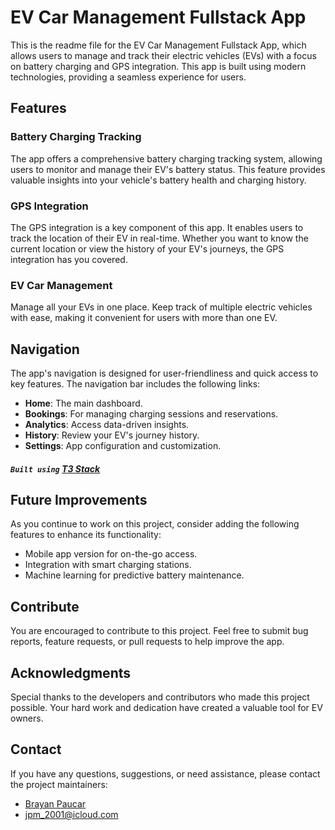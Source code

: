 # EV Car Management Fullstack App

This is the readme file for the EV Car Management Fullstack App, which allows users to manage and track their electric vehicles (EVs) with a focus on battery charging and GPS integration. This app is built using modern technologies, providing a seamless experience for users.

## Features

### Battery Charging Tracking

The app offers a comprehensive battery charging tracking system, allowing users to monitor and manage their EV's battery status. This feature provides valuable insights into your vehicle's battery health and charging history.

### GPS Integration

The GPS integration is a key component of this app. It enables users to track the location of their EV in real-time. Whether you want to know the current location or view the history of your EV's journeys, the GPS integration has you covered.

### EV Car Management

Manage all your EVs in one place. Keep track of multiple electric vehicles with ease, making it convenient for users with more than one EV.

## Navigation

The app's navigation is designed for user-friendliness and quick access to key features. The navigation bar includes the following links:

- **Home**: The main dashboard.
- **Bookings**: For managing charging sessions and reservations.
- **Analytics**: Access data-driven insights.
- **History**: Review your EV's journey history.
- **Settings**: App configuration and customization.

##### `Built using` [T3 Stack](https://create.t3.gg/)

## Future Improvements

As you continue to work on this project, consider adding the following features to enhance its functionality:

- Mobile app version for on-the-go access.
- Integration with smart charging stations.
- Machine learning for predictive battery maintenance.

## Contribute

You are encouraged to contribute to this project. Feel free to submit bug reports, feature requests, or pull requests to help improve the app.

## Acknowledgments

Special thanks to the developers and contributors who made this project possible. Your hard work and dedication have created a valuable tool for EV owners.

## Contact

If you have any questions, suggestions, or need assistance, please contact the project maintainers:

- [Brayan Paucar](https://twitter.com/joanpaucar_)
- jpm_2001@icloud.com
